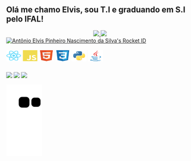 ## Olá me chamo Elvis, sou T.I e graduando em S.I pelo IFAL!
<div align="center">
  <a href="https://github.com/antonio-elvis-dev">
  <img height="150rem" src="https://github-readme-stats.vercel.app/api?username=antonio-elvis-dev&show_icons=true&theme=dark&include_all_commits=true&count_private=true"/>
  <img height="120rem" src="https://github-readme-stats.vercel.app/api/top-langs/?username=antonio-elvis-dev&layout=compact&langs_count=7&theme=dark"/>
</div>
      <div> <a href="https://app.rocketseat.com.br/me/antonio-elvis-pinheiro-nascimento-da-silva-04000"><img src="https://app.rocketseat.com.br/api/rocketid/share?slug=antonio-elvis-pinheiro-nascimento-da-silva-04000&type=card" width="200" alt="Antônio Elvis Pinheiro Nascimento da Silva's Rocket ID"/></a>
  </div>
<div style="display: inline_block"><br>
  <img align="center" alt="Elvis-Python" height="30" width="40" src="https://raw.githubusercontent.com/devicons/devicon/master/icons/react/react-original.svg">
  <img align="center" alt="Elvis-Js" height="30" width="40" src="https://raw.githubusercontent.com/devicons/devicon/master/icons/javascript/javascript-plain.svg">
  <img align="center" alt="Elvis-HTML" height="30" width="40" src="https://raw.githubusercontent.com/devicons/devicon/master/icons/html5/html5-original.svg">
  <img align="center" alt="Elvis-CSS" height="30" width="40" src="https://raw.githubusercontent.com/devicons/devicon/master/icons/css3/css3-original.svg">
  <img align="center" alt="Elvis-Python" height="30" width="40" src="https://raw.githubusercontent.com/devicons/devicon/master/icons/python/python-original.svg">
   <img align="center" alt="Elvis-Python" height="30" width="40" src="https://raw.githubusercontent.com/devicons/devicon/master/icons/java/java-original.svg">
</div> 

  ##
  
<div> 
  <a href="https://instagram.com/elvis_3.7" target="_blank"><img src="https://img.shields.io/badge/-Instagram-%23E4405F?style=for-the-badge&logo=instagram&logoColor=white" target="_blank"></a>
  <a href = "mailto:githubantonioelvis@gmail.com"><img src="https://img.shields.io/badge/-Gmail-%23333?style=for-the-badge&logo=gmail&logoColor=white" target="_blank"></a>
  <a href="https://www.linkedin.com/in/ant%C3%B4nio-elvis-pinheiro-n-da-silva-b119071b2" target="_blank"><img src="https://img.shields.io/badge/-LinkedIn-%230077B5?style=for-the-badge&logo=linkedin&logoColor=white" target="_blank"></a> 

  ![Snake animation](https://github.com/Antonio-Elvis-Dev/Antonio-Elvis-Dev/blob/output/github-contribution-grid-snake.svg)
</div>
